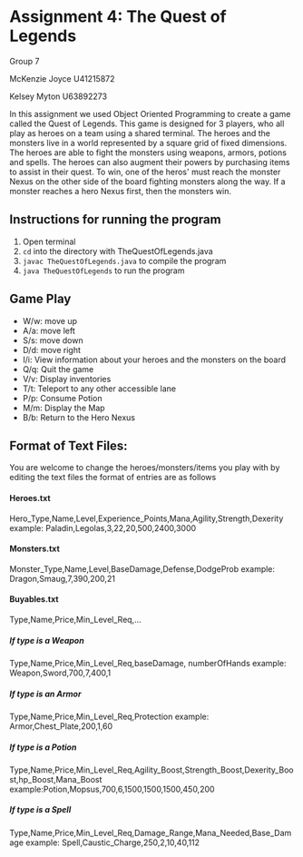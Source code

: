 # Assignment 4: The Quest of Legends
Group 7

McKenzie Joyce
U41215872

Kelsey Myton
U63892273

In this assignment we used Object Oriented Programming to create a game called the Quest of Legends. This game is designed for 3 players, who all play as heroes on a team using a shared terminal. The heroes and the monsters live in a world represented by a square grid of fixed dimensions. The heroes are able to fight the monsters using weapons, armors, potions and spells. The heroes can also augment their powers by purchasing items to assist in their quest. To win, one of the heros' must reach the monster Nexus on the other side of the board fighting monsters along the way. If a monster reaches a hero Nexus first, then the monsters win.

## Instructions for running the program
1. Open terminal
2. `cd` into the directory with TheQuestOfLegends.java
3. `javac TheQuestOfLegends.java` to compile the program
4. `java TheQuestOfLegends` to run the program

## Game Play
- W/w: move up
- A/a: move left
- S/s: move down
- D/d: move right
- I/i: View information about your heroes and the monsters on the board
- Q/q: Quit the game
- V/v: Display inventories
- T/t: Teleport to any other accessible lane 
- P/p: Consume Potion
- M/m: Display the Map
- B/b: Return to the Hero Nexus

## Format of Text Files:
You are welcome to change the heroes/monsters/items you play with by editing the text files the format of entries are as follows
#### Heroes.txt
Hero_Type,Name,Level,Experience_Points,Mana,Agility,Strength,Dexerity
  example: Paladin,Legolas,3,22,20,500,2400,3000
#### Monsters.txt
Monster_Type,Name,Level,BaseDamage,Defense,DodgeProb
  example: Dragon,Smaug,7,390,200,21
#### Buyables.txt
Type,Name,Price,Min_Level_Req,...
##### If type is a Weapon
Type,Name,Price,Min_Level_Req,baseDamage, numberOfHands
  example: Weapon,Sword,700,7,400,1
##### If type is an Armor
Type,Name,Price,Min_Level_Req,Protection
  example: Armor,Chest_Plate,200,1,60
##### If type is a Potion
Type,Name,Price,Min_Level_Req,Agility_Boost,Strength_Boost,Dexerity_Boost,hp_Boost,Mana_Boost
  example:Potion,Mopsus,700,6,1500,1500,1500,450,200
##### If type is a Spell
Type,Name,Price,Min_Level_Req,Damage_Range,Mana_Needed,Base_Damage
  example: Spell,Caustic_Charge,250,2,10,40,112
